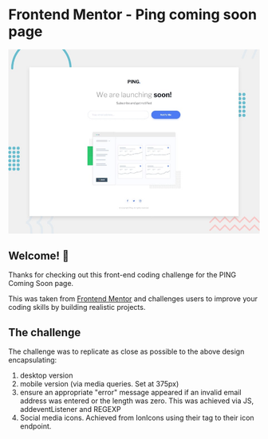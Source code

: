 # Frontend Mentor - Ping coming soon page

![Design preview for the Ping coming soon page coding challenge](./design/desktop-preview.jpg)

## Welcome! 👋

Thanks for checking out this front-end coding challenge for the PING Coming Soon page.

This was taken from [Frontend Mentor](https://www.frontendmentor.io) and challenges users to improve your coding skills by building realistic projects.

## The challenge

The challenge was to replicate as close as possible to the above design encapsulating:

1. desktop version
2. mobile version (via media queries. Set at 375px)
3. ensure an appropriate "error" message appeared if an invalid email address was entered or the length was zero. This was achieved via JS, addeventListener and REGEXP
4. Social media icons. Achieved from IonIcons using their <script></script> tag to their icon endpoint.
